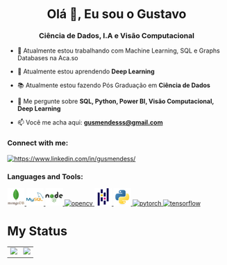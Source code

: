 <h1 align="center">Olá 👋, Eu sou o Gustavo</h1>
<h3 align="center">Ciência de Dados, I.A e Visão Computacional</h3>

- 🔭 Atualmente estou trabalhando com Machine Learning, SQL e Graphs Databases na Aca.so

- 🌱 Atualmente estou aprendendo **Deep Learning**

- 📚 Atualmente estou fazendo Pós Graduação em **Ciência de Dados**

- 💬 Me pergunte sobre **SQL, Python, Power BI, Visão Computacional, Deep Learning**

- 📫 Você me acha aqui: **gusmendesss@gmail.com**

<h3 align="left">Connect with me:</h3>
<p align="left">
<a href="https://linkedin.com/in/https://www.linkedin.com/in/gusmendess/" target="blank"><img align="center" src="https://raw.githubusercontent.com/rahuldkjain/github-profile-readme-generator/master/src/images/icons/Social/linked-in-alt.svg" alt="https://www.linkedin.com/in/gusmendess/" height="30" width="40" /></a>
</p>

<h3 align="left">Languages and Tools:</h3>
<p align="left"> <a href="https://www.mongodb.com/" target="_blank" rel="noreferrer"> <img src="https://raw.githubusercontent.com/devicons/devicon/master/icons/mongodb/mongodb-original-wordmark.svg" alt="mongodb" width="40" height="40"/> </a> <a href="https://www.mysql.com/" target="_blank" rel="noreferrer"> <img src="https://raw.githubusercontent.com/devicons/devicon/master/icons/mysql/mysql-original-wordmark.svg" alt="mysql" width="40" height="40"/> </a> <a href="https://nodejs.org" target="_blank" rel="noreferrer"> <img src="https://raw.githubusercontent.com/devicons/devicon/master/icons/nodejs/nodejs-original-wordmark.svg" alt="nodejs" width="40" height="40"/> </a> <a href="https://opencv.org/" target="_blank" rel="noreferrer"> <img src="https://www.vectorlogo.zone/logos/opencv/opencv-icon.svg" alt="opencv" width="40" height="40"/> </a> <a href="https://pandas.pydata.org/" target="_blank" rel="noreferrer"> <img src="https://raw.githubusercontent.com/devicons/devicon/2ae2a900d2f041da66e950e4d48052658d850630/icons/pandas/pandas-original.svg" alt="pandas" width="40" height="40"/> </a> <a href="https://www.python.org" target="_blank" rel="noreferrer"> <img src="https://raw.githubusercontent.com/devicons/devicon/master/icons/python/python-original.svg" alt="python" width="40" height="40"/> </a> <a href="https://pytorch.org/" target="_blank" rel="noreferrer"> <img src="https://www.vectorlogo.zone/logos/pytorch/pytorch-icon.svg" alt="pytorch" width="40" height="40"/> </a> <a href="https://www.tensorflow.org" target="_blank" rel="noreferrer"> <img src="https://www.vectorlogo.zone/logos/tensorflow/tensorflow-icon.svg" alt="tensorflow" width="40" height="40"/> </a> </p>

# My Status
<div>
  <table style="margin: 0 auto;" align="center">
    <tr>
      <td>
        <img height="170px" src="https://github-readme-streak-stats.herokuapp.com/?user=gusmendess&theme=react&hide_border=false"/>
      </td>
      <td>
        <img height="170px" src="https://github-readme-stats.vercel.app/api/top-langs/?username=gusmendess&layout=compact&theme=react&count_private=true"/>
      </td>
    </tr>
  </table>
</div>
